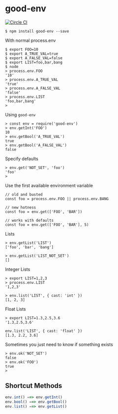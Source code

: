 
# good-env

[![Circle CI](https://circleci.com/gh/recursivefunk/good-env.png?circle-token=b1d0d5b046161f60cc5816afb82b741db7163344)](https://circleci.com/gh/recursivefunk/good-env)

```
$ npm install good-env --save
```

With normal process.env

```
$ export FOO=10
$ export A_TRUE_VAL=true
$ export A_FALSE_VAL=false
$ export LIST=foo,bar,bang
$ node
> process.env.FOO
'10'
> process.env.A_TRUE_VAL
'true'
> process.env.A_FALSE_VAL
'false'
> process.env.LIST
'foo,bar,bang'
>
```

Using `good-env`
```
> const env = require('good-env')
> env.getInt('FOO')
10
> env.getBool('A_TRUE_VAL')
true
> env.getBool('A_FALSE_VAL')
false
```

Specify defaults
```
> env.get('NOT_SET', 'foo')
'foo'
>
```

Use the first available environment variable
```
// old and busted
const foo = process.env.FOO || process.env.BANG

// new hotness
const foo = env.get(['FOO', 'BAR'])

// works with defaults
const foo = env.get(['FOO', 'BAR'], 5)
```

Lists
```
> env.getList('LIST')
['foo', 'bar', 'bang']

> env.getList('LIST_NOT_SET')
[]
```

Integer Lists
```
> export LIST=1,2,3
> process.env.LIST
'1,2,3'

> env.list('LIST', { cast: 'int' })
[1, 2, 3]
```

Float Lists
```
> export LIST=1.3,2.5,3.6
'1.3,2.5,3.6'

env.list('LIST', { cast: 'float' })
[1.3, 2.2, 3.6]
```

Sometimes you just need to know if something exists
```
> env.ok('NOT_SET')
false
> env.ok('FOO')
true
>
```

## Shortcut Methods

```javascript
env.int() ==> env.getInt()
env.bool() ==> env.getBool()
env.list() ==> env.getList()
```
